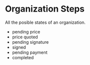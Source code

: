 # Organization Steps

All the posible states of an organization.

- pending price
- price quoted
- pending signature
- signed
- pending payment
- completed
